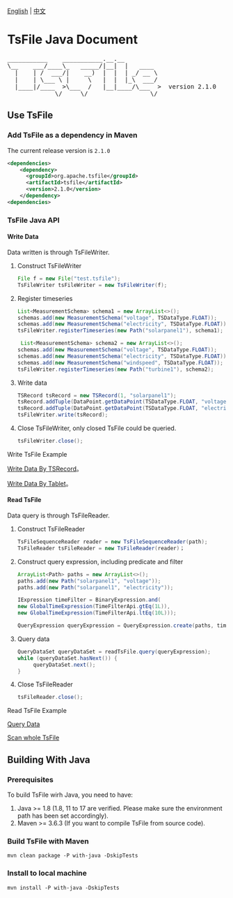 <!--

    Licensed to the Apache Software Foundation (ASF) under one
    or more contributor license agreements.  See the NOTICE file
    distributed with this work for additional information
    regarding copyright ownership.  The ASF licenses this file
    to you under the Apache License, Version 2.0 (the
    "License"); you may not use this file except in compliance
    with the License.  You may obtain a copy of the License at

        http://www.apache.org/licenses/LICENSE-2.0

    Unless required by applicable law or agreed to in writing,
    software distributed under the License is distributed on an
    "AS IS" BASIS, WITHOUT WARRANTIES OR CONDITIONS OF ANY
    KIND, either express or implied.  See the License for the
    specific language governing permissions and limitations
    under the License.

-->

[English](./README.md) | [中文](./README-zh.md)
# TsFile Java Document
<pre>
___________    ___________.__.__          
\__    ___/____\_   _____/|__|  |   ____  
  |    | /  ___/|    __)  |  |  | _/ __ \ 
  |    | \___ \ |     \   |  |  |_\  ___/ 
  |____|/____  >\___  /   |__|____/\___  >  version 2.1.0
             \/     \/                 \/  
</pre>

## Use TsFile

### Add TsFile as a dependency in Maven

The current release version is `2.1.0`

```xml  
<dependencies>
    <dependency>
      <groupId>org.apache.tsfile</groupId>
      <artifactId>tsfile</artifactId>
      <version>2.1.0</version>
    </dependency>
<dependencies>
```

### TsFile Java API

#### Write Data

Data written is through TsFileWriter.

1. Construct TsFileWriter

 
    ```java
    File f = new File("test.tsfile");
    TsFileWriter tsFileWriter = new TsFileWriter(f);
    ```

2. Register timeseries
  
    ```java
    List<MeasurementSchema> schema1 = new ArrayList<>();
    schemas.add(new MeasurementSchema("voltage", TSDataType.FLOAT));
    schemas.add(new MeasurementSchema("electricity", TSDataType.FLOAT));
    tsFileWriter.registerTimeseries(new Path("solarpanel1"), schema1);
   
     List<MeasurementSchema> schema2 = new ArrayList<>();
    schemas.add(new MeasurementSchema("voltage", TSDataType.FLOAT));
    schemas.add(new MeasurementSchema("electricity", TSDataType.FLOAT));
    schemas.add(new MeasurementSchema("windspeed", TSDataType.FLOAT));
    tsFileWriter.registerTimeseries(new Path("turbine1"), schema2);
    ```

3. Write data

    ```java
    TSRecord tsRecord = new TSRecord(1, "solarpanel1");
    tsRecord.addTuple(DataPoint.getDataPoint(TSDataType.FLOAT, "voltage", 1.1f));
    tsRecord.addTuple(DataPoint.getDataPoint(TSDataType.FLOAT, "electricity", 2.2f));
    tsFileWriter.write(tsRecord);
    ```

4. Close TsFileWriter, only closed TsFile could be queried.

    ```java
    tsFileWriter.close();
    ```

Write TsFile Example

[Write Data By TSRecord](../examples/src/main/java/org/apache/tsfile/TsFileWriteAlignedWithTSRecord.java)。

[Write Data By Tablet](../examples/src/main/java/org/apache/tsfile/TsFileWriteAlignedWithTablet.java)。


#### Read TsFile

Data query is through TsFileReader.

1. Construct TsFileReader

   ```java
   TsFileSequenceReader reader = new TsFileSequenceReader(path);
   TsFileReader tsFileReader = new TsFileReader(reader)；
   ```

2. Construct query expression, including predicate and filter

      ```java
      ArrayList<Path> paths = new ArrayList<>();
      paths.add(new Path("solarpanel1", "voltage"));
      paths.add(new Path("solarpanel1", "electricity"));
   
      IExpression timeFilter = BinaryExpression.and(
      new GlobalTimeExpression(TimeFilterApi.gtEq(1L)),
      new GlobalTimeExpression(TimeFilterApi.ltEq(10L)));
   
      QueryExpression queryExpression = QueryExpression.create(paths, timeFilter);
      ```

3. Query data

   ```java
   QueryDataSet queryDataSet = readTsFile.query(queryExpression);
   while (queryDataSet.hasNext()) {
        queryDataSet.next();
   }
   ```

4. Close TsFileReader

   ```java
   tsFileReader.close();
   ```



Read TsFile Example

[Query Data](../examples/src/main/java/org/apache/tsfile/TsFileRead.java)

[Scan whole TsFile](../examples/src/main/java/org/apache/tsfile/TsFileSequenceRead.java)


## Building With Java

### Prerequisites

To build TsFile wirh Java, you need to have:

1. Java >= 1.8 (1.8, 11 to 17 are verified. Please make sure the environment path has been set accordingly).
2. Maven >= 3.6.3 (If you want to compile TsFile from source code).


### Build TsFile with Maven

```
mvn clean package -P with-java -DskipTests
```

### Install to local machine

```
mvn install -P with-java -DskipTests
```
